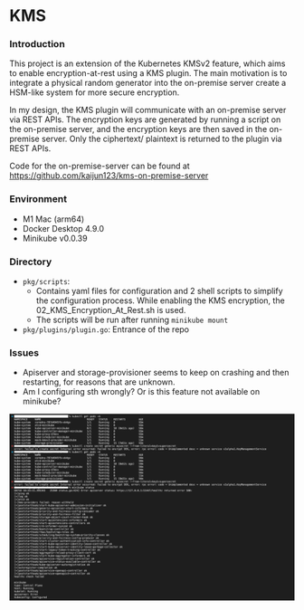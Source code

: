 # KMS

### Introduction

This project is an extension of the Kubernetes KMSv2 feature, which aims to enable encryption-at-rest using a KMS plugin. The main motivation is to integrate a physical random generator into the on-premise server create a HSM-like system for more secure encryption.

In my design, the KMS plugin will communicate with an on-premise server via REST APIs. The encryption keys are generated by running a script on the on-premise server, and the encryption keys are then saved in the on-premise server. Only the ciphertext/ plaintext is returned to the plugin via REST APIs.

Code for the on-premise-server can be found at https://github.com/kaijun123/kms-on-premise-server

### Environment
- M1 Mac (arm64)
- Docker Desktop 4.9.0 
- Minikube v0.0.39

### Directory
- ```pkg/scripts```: 
  - Contains yaml files for configuration and 2 shell scripts to simplify the configuration process. While enabling the KMS encryption, the 02_KMS_Encryption_At_Rest.sh is used.
  - The scripts will be run after running `minikube mount`
- ```pkg/plugins/plugin.go```: Entrance of the repo

### Issues
- Apiserver and storage-provisioner seems to keep on crashing and then restarting, for reasons that are unknown.
- Am I configuring sth wrongly? Or is this feature not available on minikube?

<p align="center">
    <img src="./Issues.png">
</p>